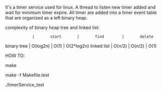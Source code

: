 It's a timer service used for linux. A thread to listen new timer added and wait for minimum timer expire. All timer are added into a timer event table that are organized as a left binary heap.    

complexity of binary heap tree and linked list:

                |       start       |       find        |       delete  
binary tree     |       O(log2n)    |       O(1)        |       O(2*log2n)
linked list     |       O(n/2)      |       O(n/2)      |       O(1)

HOW TO:    

make  

make -f Makefile.test    

./timerService_test

